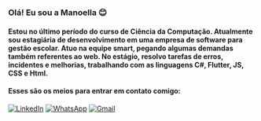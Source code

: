### Olá! Eu sou a Manoella 😊
#### Estou no último período do curso de Ciência da Computação. Atualmente sou estagiária de desenvolvimento em uma empresa de software para gestão escolar. Atuo na equipe smart, pegando algumas demandas também referentes ao web. No estágio, resolvo tarefas de erros, incidentes e melhorias, trabalhando com as linguagens C#, Flutter, JS, CSS e Html.
#### Esses são os meios para entrar em contato comigo:
[![LinkedIn](https://img.shields.io/badge/LinkedIn-0077B5?style=for-the-badge&logo=linkedin&logoColor=white)](https://www.linkedin.com/in/manoella-cristyna-borges-matias-28571a176/)
[![WhatsApp](https://img.shields.io/badge/WhatsApp-25D366?style=for-the-badge&logo=whatsapp&logoColor=white)](https://api.whatsapp.com/send?phone=5562994381881&text=Ol%C3%A1%2C%20Manoella.)
[![Gmail](https://img.shields.io/badge/Gmail-D14836?style=for-the-badge&logo=gmail&logoColor=white)](mailto:manoellabborges@gmail.com)
